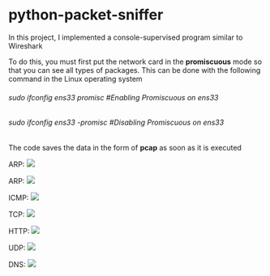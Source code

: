 # python-packet-sniffer
In this project, I implemented a console-supervised program similar to Wireshark

To do this, you must first put the network card in the <b>promiscuous</b> mode so that you can see all types of packages.
This can be done with the following command in the Linux operating system

<h6>sudo ifconfig ens33 promisc #Enabling Promiscuous on ens33</h6>

<h6>sudo ifconfig ens33 -promisc #Disabling Promiscuous on ens33</h6>

The code saves the data in the form of <b>pcap</b> as soon as it is executed



ARP:
<image src = "https://raw.githubusercontent.com/zahraakhlaghi/python-packet-sniffer/master/images/arp.png" />


ARP:
<image src = "https://raw.githubusercontent.com/zahraakhlaghi/python-packet-sniffer/master/images/arp.png" />


ICMP:
<image src = "https://raw.githubusercontent.com/zahraakhlaghi/python-packet-sniffer/master/images/icmp.png" />


TCP:
<image src = "https://raw.githubusercontent.com/zahraakhlaghi/python-packet-sniffer/master/images/tcp.png" />


HTTP:
<image src = "https://raw.githubusercontent.com/zahraakhlaghi/python-packet-sniffer/master/images/http.png" />
   
   
UDP:
<image src = "https://raw.githubusercontent.com/zahraakhlaghi/python-packet-sniffer/master/images/udp.png" />


DNS:
<image src = "https://raw.githubusercontent.com/zahraakhlaghi/python-packet-sniffer/master/images/dns.png" />
                                                                                                          
